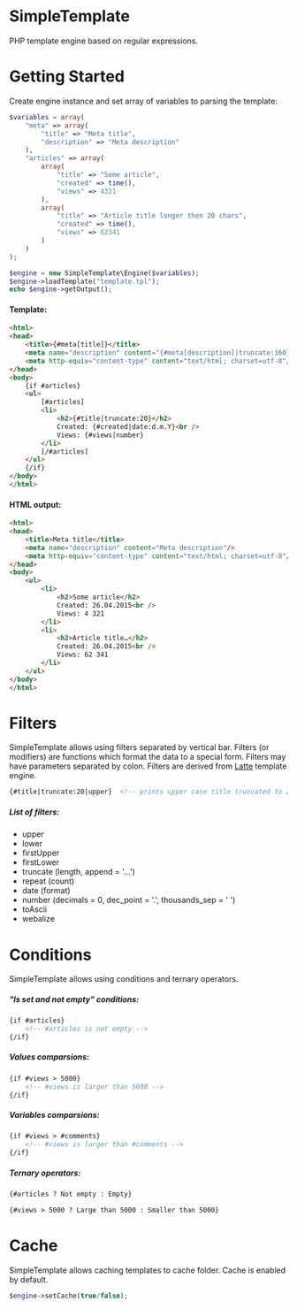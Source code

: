 # SimpleTemplate
PHP template engine based on regular expressions.

Getting Started
===============

Create engine instance and set array of variables to parsing the template:
```php
$variables = array(
	"meta" => array(
		"title" => "Meta title",
		"description" => "Meta description"
	),
	"articles" => array(
		array(
			"title" => "Some article",
			"created" => time(),
			"views" => 4321
		),
		array(
			"title" => "Article title longer then 20 chars",
			"created" => time(),
			"views" => 62341
		)
	)
);

$engine = new SimpleTemplate\Engine($variables);
$engine->loadTemplate("template.tpl");
echo $engine->getOutput();
```
#### Template:
```html
<html>
<head>
	<title>{#meta[title]}</title>
	<meta name="description" content="{#meta[description]|truncate:160}"/>
	<meta http-equiv="content-type" content="text/html; charset=utf-8"/>
</head>
<body>
	{if #articles}
	<ul>
		[#articles]
		<li>
			<h2>{#title|truncate:20}</h2>
			Created: {#created|date:d.m.Y}<br />
			Views: {#views|number}
		</li>
		[/#articles]
	</ul>
	{/if}
</body>
</html>
```

#### HTML output:
```html
<html>
<head>
	<title>Meta title</title>
	<meta name="description" content="Meta description"/>
	<meta http-equiv="content-type" content="text/html; charset=utf-8"/>
</head>
<body>
	<ul>
		<li>
			<h2>Some article</h2>
			Created: 26.04.2015<br />
			Views: 4 321
		</li>
		<li>
			<h2>Article title…</h2>
			Created: 26.04.2015<br />
			Views: 62 341
		</li>
	</ul>
</body>
</html>
```

Filters
=======
SimpleTemplate allows using filters separated by vertical bar. Filters (or modifiers) are functions which format the data to a special form. Filters may have parameters separated by colon. Filters are derived from [Latte](https://github.com/nette/latte) template engine.

```html
{#title|truncate:20|upper}	<!-- prints upper case title truncated to 20 chars -->
```

##### List of filters:
 - upper
 - lower
 - firstUpper
 - firstLower
 - truncate (length, append = '…')
 - repeat (count)
 - date (format)
 - number (decimals = 0, dec_point = '.', thousands_sep = ' ')
 - toAscii
 - webalize

Conditions
==========
SimpleTemplate allows using conditions and ternary operators.

##### "Is set and not empty" conditions:
```html
{if #articles}
	<!-- #articles is not empty -->
{/if}
```

##### Values comparsions:
```html
{if #views > 5000}
	<!-- #views is larger than 5000 -->
{/if}
```

##### Variables comparsions:
```html
{if #views > #comments}
	<!-- #views is larger than #comments -->
{/if}
```

##### Ternary operators:
```html
{#articles ? Not empty : Empty}
```
```html
{#views > 5000 ? Large than 5000 : Smaller than 5000}
```

Cache
=====
SimpleTemplate allows caching templates to cache folder. Cache is enabled by default.

```php
$engine->setCache(true/false);
```
